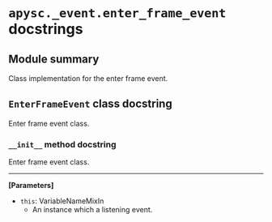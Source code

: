 # `apysc._event.enter_frame_event` docstrings

## Module summary

Class implementation for the enter frame event.

## `EnterFrameEvent` class docstring

Enter frame event class.

### `__init__` method docstring

Enter frame event class.<hr>

**[Parameters]**

- `this`: VariableNameMixIn
  - An instance which a listening event.
